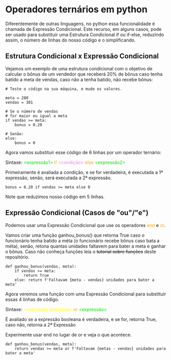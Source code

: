 # Operadores ternários em python

Diferentemente de outras linguagens, no python essa funcionalidade é chamada de Expressão Condicional. Este recurso, em alguns casos, pode ser usado para substituir uma Estrutura Condicional if ou if-else, reduzindo assim, o número de linhas do nosso código e o simplificando.

## Estrutura Condicional x Expressão Condicional

Vejamos um exemplo de uma estrutura condicional com o objetivo de calcular o bônus de um vendedor que receberá 20% de bônus caso tenha batido a meta de vendas, caso não a tenha batido, não recebe bônus:

```
# Teste o código na sua máquina, e mude os valores.

meta = 200
vendas = 301

# Se o número de vendas 
# for maior ou igual a meta
if vendas >= meta:
    bonus = 0.20

# Senão:
else:
    bonus = 0
```

Agora vamos substituir esse código  de 6 linhas por um operador ternário:

Sintaxe:
<font color ='greenli'><expressão1></font> <font color ='orange'>if</font> <font color ='violet'><condição></font> <font color ='orange'>else</font> <font color ='greenli'><expressão2></font>

Primeiramente é avaliada a condição, e se for verdadeira, é executada a 1ª expressão, senão, será executada a 2ª expressão.

```
bonus = 0.20 if vendas >= meta else 0
```

Note que reduzimos nosso código em 5 linhas.


## Expressão Condicional (Casos de "ou"/"e")

Podemos usar uma Expressão Condicional que use os operadores <font color ='orange'>end</font> e <font color ='orange'>or</font>.

Vamos criar uma função  ganhou_bonus() que retorna True caso o funcionário tenha batido a méta (o funcionário recebe bônus caso bata a méta), senão, retona quantas unidades faltavem para bater a  meta e ganhar o bônus. Caso não conheça funções leia o ~~tutorial sobre funções~~ deste repositório.

```
def ganhou_bonus(vendas, meta):
    if vendas >= meta:
        return True
    else: return f'Faltavam {meta - vendas} unidades para bater a meta'
```

Agora veremos uma função com uma Expressão Condicional para substituir essas 4 linhas de código.

Sintaxe:
<font color ='yellow'><expressão booleana></font> <font color ='orange'>or</font> <font color ='greenli'><expressão></font>

É avaliado se a expressão booleana é verdadeira, e se for, retorna True, caso não, retorna a 2ª Expressão

Experimente usar end no lugar de or e veja o que acontece.

```
def ganhou_bonus(vendas, meta):
    return vendas >= meta or f'Faltavam {metas - vendas} unidades para bater a meta'
```

